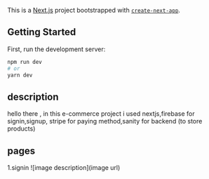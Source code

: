 This is a [Next.js](https://nextjs.org/) project bootstrapped with [`create-next-app`](https://github.com/vercel/next.js/tree/canary/packages/create-next-app).

## Getting Started

First, run the development server:

```bash
npm run dev
# or
yarn dev
```

## description

hello there , in this e-commerce project i used nextjs,firebase for signin,signup, stripe for paying method,sanity for backend (to store products)

## pages

1.signin
![image description](image url)
